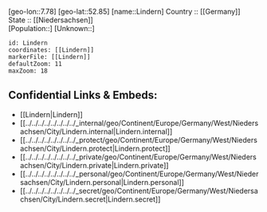 ﻿---
location: [52.85,7.78] 
mapzoom: [7,12] 
mapmarker: city 
type: City
tags:
- geo/City


SpocWebEntityId: 32028
isDeleted: false
confidential: public

---
[geo-lon::7.78] 
[geo-lat::52.85] 
[name::Lindern] 
Country :: [[Germany]]  
State :: [[Niedersachsen]]  
[Population::] 
[Unknown::] 


```leaflet
id: Lindern
coordinates: [[Lindern]] 
markerFile: [[Lindern]] 
defaultZoom: 11 
maxZoom: 18
```


## Confidential Links & Embeds: 
- [[Lindern|Lindern]]  
- [[../../../../../../../../_internal/geo/Continent/Europe/Germany/West/Niedersachsen/City/Lindern.internal|Lindern.internal]] 
- [[../../../../../../../../_protect/geo/Continent/Europe/Germany/West/Niedersachsen/City/Lindern.protect|Lindern.protect]] 
- [[../../../../../../../../_private/geo/Continent/Europe/Germany/West/Niedersachsen/City/Lindern.private|Lindern.private]] 
- [[../../../../../../../../_personal/geo/Continent/Europe/Germany/West/Niedersachsen/City/Lindern.personal|Lindern.personal]] 
- [[../../../../../../../../_secret/geo/Continent/Europe/Germany/West/Niedersachsen/City/Lindern.secret|Lindern.secret]] 
